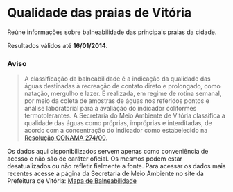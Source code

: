 # Qualidade das praias de Vitória

Reúne informações sobre balneabilidade das principais praias da cidade.

Resultados válidos até **16/01/2014**.

### Aviso

> A classificação da balneabilidade é a indicação da qualidade das águas destinadas à recreação de contato direto e prolongado, como natação, mergulho e lazer. É realizada, em regime de rotina semanal, por meio da coleta de amostras de águas nos referidos pontos e análise laboratorial para a avaliação do indicador coliformes termotolerantes. A Secretaria do Meio Ambiente de Vitória classifica a qualidade das águas como próprias, impróprias e interditadas, de acordo com a concentração do indicador como estabelecido na [Resolução CONAMA 274/00](http://legado.vitoria.es.gov.br/secretarias/meio/conama274-00.doc).

Os dados aqui disponibilizados servem apenas como conveniência de acesso e não são de caráter oficial. Os mesmos podem estar desatualizados ou não refletir fielmente a fonte. Para acessar os dados mais recentes acesse a página da Secretaria de Meio Ambiente no site da Prefeitura de Vitória: [Mapa de Balneabilidade](http://sistemas6.vitoria.es.gov.br/vol_balneabilidade/balneabilidade.php)
